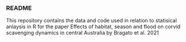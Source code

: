 ### README ###
This repository contains the data and code used in relation to statisical anlaysis in R for the paper Effects of habitat, season and flood on corvid scavenging dynamics in central Australia by Bragato et al. 2021
